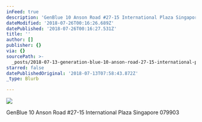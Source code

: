 ```yaml
---
inFeed: true
description: 'GenBlue 10 Anson Road #27-15 International Plaza Singapore 079903'
dateModified: '2018-07-26T00:16:26.689Z'
datePublished: '2018-07-26T00:16:27.531Z'
title: ''
author: []
publisher: {}
via: {}
sourcePath: >-
  _posts/2018-07-13-generation-blue-10-anson-road-27-15-international-plaza-sin.md
starred: false
datePublishedOriginal: '2018-07-13T07:58:43.872Z'
_type: Blurb

---
```

![](https://imgflo.herokuapp.com/graph/2b2431f8e7ba7b0/74e8cb3374d6c1857db285f8ade535ec/croprotate.png?cropheight=1020&cropwidth=3896&degrees=0&input=https%3A%2F%2Fthe-grid-user-content.s3-us-west-2.amazonaws.com%2F5d3b9c24-b47a-4e48-bf49-3d37d934bc9b.png&x=0&y=0)

GenBlue 10 Anson Road \#27-15 International Plaza Singapore 079903